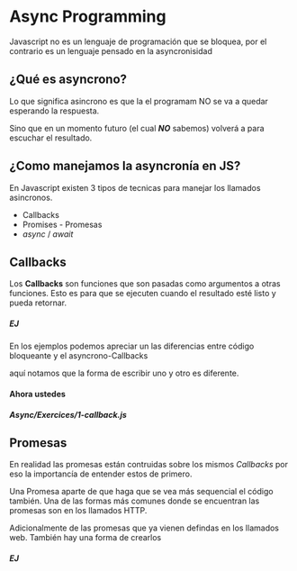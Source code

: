 # Async Programming

Javascript no es un lenguaje de programación que se bloquea, por el contrario es un lenguaje pensado en la asyncronisidad

## ¿Qué es asyncrono?

Lo que significa asincrono es que la el programam NO se va a quedar esperando la respuesta.

Sino que en un momento futuro (el cual **_NO_** sabemos) volverá a para escuchar el resultado.

## ¿Como manejamos la asyncronía en JS?

En Javascript existen 3 tipos de tecnicas para manejar los llamados asincronos.

- Callbacks
- Promises - Promesas
- _async_ / _await_

## Callbacks

Los **Callbacks** son funciones que son pasadas como argumentos a otras funciones. Esto es para que se ejecuten cuando el resultado esté listo y pueda retornar.

##### EJ

En los ejemplos podemos apreciar un las diferencias entre código bloqueante y el asyncrono-Callbacks

aquí notamos que la forma de escribir uno y otro es diferente.

#### Ahora ustedes

##### Async/Exercices/1-callback.js

## Promesas

En realidad las promesas están contruidas sobre los mismos _Callbacks_ por eso la importancía de entender estos de primero.

Una Promesa aparte de que haga que se vea más sequencial el código también.
Una de las formas más comunes donde se encuentran las promesas son en los llamados HTTP.

Adicionalmente de las promesas que ya vienen defindas en los llamados web. También hay una forma de crearlos

##### EJ
